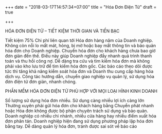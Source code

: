 +++
date = "2018-03-17T14:57:34+07:00"
title = "Hóa Đơn Điện Tử"
draft = true

+++

HÓA ĐƠN ĐIỆN TỬ – TIẾT KIỆM THỜI GIAN VÀ TIỀN BẠC

Tiết kiệm 75% Chi phí liên quan tới Hóa đơn hàng năm của Doanh nghiệp.
Không còn nỗi lo mất mát, hỏng, bị mờ hoặc bay mất thông tin và bảo quản hóa đơn cho Doanh nghiệp.
Chuyển hóa đơn cho khách hàng chưa bao giờ đơn giản đến thế. Điều này giúp Doanh nghiệp đẩy nhanh quá trình thanh toán và thu hồi công nợ.
Dễ dàng tra cứu và tìm kiếm hóa đơn mà không phải vào kho lưu trữ để tìm kiếm hóa đơn gốc.
Các báo cáo theo dõi được tức thì tăng khả năng kiểm soát hóa đơn và Doanh thu cung cấp hàng hóa dịch vụ.
Công tác hướng dẫn, chuyển giao nghiệp vụ quản lý, sử dụng hóa đơn điện tử đơn giản, nhanh chóng.

PHẦN MỀM HÓA ĐƠN ĐIỆN TỬ PHÙ HỢP VỚI MỌI LOẠI HÌNH KINH DOANH

Số lượng sử dụng hóa đơn nhiều. Sử dụng càng nhiều lợi ích càng lớn
Thường xuyên phải gửi hóa đơn cho khách hàng bằng Chuyển phát nhanh hoặc Hóa đơn không được bộ phận chuyên trách sử dụng và bảo quản.
Doanh nghiệp có nhiều chi nhánh, nhiều cửa hàng hay nhiều điểm xuất hóa đơn phân tán.
Doanh nghiệp hiện đang sử dụng phương pháp lập hóa đơn bằng tay.
Dễ dàng quản lý hóa đơn, tránh được sai sót về báo cáo
